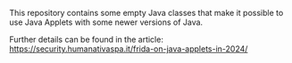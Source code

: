 This repository contains some empty Java classes that make it possible to use Java Applets with some newer versions of Java.

Further details can be found in the article: https://security.humanativaspa.it/frida-on-java-applets-in-2024/
